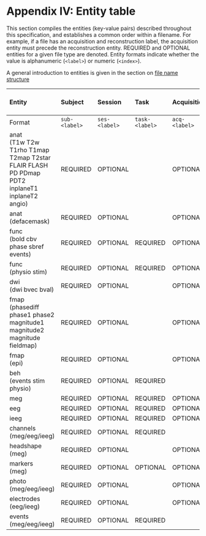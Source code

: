 # Appendix IV: Entity table

This section compiles the entities (key-value pairs) described throughout this
specification, and establishes a common order within a filename. For example, if
a file has an acquisition and reconstruction label, the acquisition entity must
precede the reconstruction entity. REQUIRED and OPTIONAL entities for a given
file type are denoted. Entity formats indicate whether the value is alphanumeric
(`<label>`) or numeric (`<index>`).

A general introduction to entities is given in the section on
[file name structure](../02-common-principles.md#file-name-structure)

| Entity                                                                                         | Subject       | Session       | Task           | Acquisition   | Contrast Enhancing Agent | Reconstruction | Phase-Encoding Direction | Run           | Corresponding modality | Echo           | Recording           | Processed (on device) | Space           | Split           |
| :--------------------------------------------------------------------------------------------- | :------------ | :------------ | :------------- | :------------ | :----------------------- | :------------- | :----------------------- | :------------ | :--------------------- | :------------- | :------------------ | :-------------------- | :---------------| :-------------- |
| Format                                                                                         | `sub-<label>` | `ses-<label>` | `task-<label>` | `acq-<label>` | `ce-<label>`             | `rec-<label>`  | `dir-<label>`            | `run-<index>` | `mod-<label>`          | `echo-<index>` | `recording-<label>` | `proc-<label>`        | `space-<label>` | `split-<index>` |
| anat<br>(T1w T2w T1rho T1map T2map T2star FLAIR FLASH PD PDmap PDT2 inplaneT1 inplaneT2 angio) | REQUIRED      | OPTIONAL      |                | OPTIONAL      | OPTIONAL                 | OPTIONAL       |                          |               |                        |                |                     |                       |                 |                 |
| anat<br>(defacemask)                                                                           | REQUIRED      | OPTIONAL      |                | OPTIONAL      | OPTIONAL                 | OPTIONAL       |                          |               | OPTIONAL               |                |                     |                       |                 |                 |
| func<br>(bold cbv phase sbref events)                                                          | REQUIRED      | OPTIONAL      | REQUIRED       | OPTIONAL      | OPTIONAL                 | OPTIONAL       | OPTIONAL                 | OPTIONAL      |                        | OPTIONAL       |                     |                       |                 |                 |
| func<br>(physio stim)                                                                          | REQUIRED      | OPTIONAL      | REQUIRED       | OPTIONAL      |                          | OPTIONAL       |                          | OPTIONAL      |                        |                | OPTIONAL            | OPTIONAL              |                 |                 |
| dwi<br>(dwi bvec bval)                                                                         | REQUIRED      | OPTIONAL      |                | OPTIONAL      |                          |                | OPTIONAL                 | OPTIONAL      |                        |                |                     |                       |                 |                 |
| fmap<br>(phasediff phase1 phase2 magnitude1 magnitude2 magnitude fieldmap)                     | REQUIRED      | OPTIONAL      |                | OPTIONAL      |                          |                |                          | OPTIONAL      |                        |                |                     |                       |                 |                 |
| fmap<br>(epi)                                                                                  | REQUIRED      | OPTIONAL      |                | OPTIONAL      | OPTIONAL                 |                | REQUIRED                 | OPTIONAL      |                        |                |                     |                       |                 |                 |
| beh<br>(events stim physio)                                                                    | REQUIRED      | OPTIONAL      | REQUIRED       |               |                          |                |                          |               |                        |                |                     |                       |                 |                 |
| meg<br>                                                                                        | REQUIRED      | OPTIONAL      | REQUIRED       | OPTIONAL      |                          |                |                          | OPTIONAL      |                        |                |                     | OPTIONAL              |                 | OPTIONAL        |
| eeg<br>                                                                                        | REQUIRED      | OPTIONAL      | REQUIRED       | OPTIONAL      |                          |                |                          | OPTIONAL      |                        |                |                     |                       |                 |                 |
| ieeg<br>                                                                                       | REQUIRED      | OPTIONAL      | REQUIRED       | OPTIONAL      |                          |                |                          | OPTIONAL      |                        |                |                     |                       |                 |                 |
| channels<br>(meg/eeg/ieeg)                                                                     | REQUIRED      | OPTIONAL      | REQUIRED       |               |                          |                |                          | OPTIONAL      |                        |                |                     |                       |                 |                 |
| headshape<br>(meg)                                                                             | REQUIRED      | OPTIONAL      |                | OPTIONAL      |                          |                |                          |               |                        |                |                     |                       | OPTIONAL        |                 |
| markers<br>(meg)                                                                               | REQUIRED      | OPTIONAL      | OPTIONAL       | OPTIONAL      |                          |                |                          |               |                        |                |                     |                       | OPTIONAL        |                 |
| photo<br>(meg/eeg/ieeg)                                                                        | REQUIRED      | OPTIONAL      |                | OPTIONAL      |                          |                |                          |               |                        |                |                     |                       |                 |                 |        
| electrodes<br>(eeg/ieeg)                                                                       | REQUIRED      | OPTIONAL      |                | OPTIONAL      |                          |                |                          |               |                        |                |                     |                       | OPTIONAL        |                 |
| events<br>(meg/eeg/ieeg)                                                                       | REQUIRED      | OPTIONAL      | REQUIRED       |               |                          |                |                          | OPTIONAL      |                        |                |                     |                       |                 |                 |        
